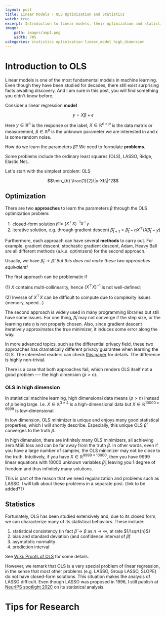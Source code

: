 ```yaml
---
layout: post
title: Linear Models - OLS Optimization and Statistics
watch: true
excerpt: Introduction to linear models, their optimization and statistical analysis, which motivates my researches.
image:
    path: images/amp1.png
    width: 70%
categories: statistics optimization linear_model high_dimension
---
```



# Introduction to OLS
Linear models is one of the most fundamental models in machine learning. Even though they have been studied for decades, there still exist surprising facts awaiting discovery. And I am sure in this post, you will find something you didn't know before.

Consider a linear regression **model**

$$y=X\beta+\epsilon$$

Here $y\in\mathbb{R}^n$ is the response or the label, $X\in\mathbb{R}^{n\times p}$ is the data matrix or measurement, $\beta\in\mathbb{R}^p$ is the unknown parameter we are interested in and $\epsilon$ is some random noise.

How do we learn the parameters $\beta$? We need to formulate **problems**.

Some problems include the ordinary least squares (OLS), LASSO, Ridge, Elastic Net...

Let's start with the simplest problem: OLS

$$\min_{b} \frac{1}{2}\|y-Xb\|^2$$

## Optimization
There are two **approaches** to learn the parameters $\beta$ through the OLS optimization problem:

1. closed-form solution $\hat\beta=(X^\top X)^{-1}X^\top y$
2. iterative solution, e.g. through gradient descent $\hat\beta_{t+1}=\hat\beta_t-\eta X^\top(X\hat\beta_t-y)$

Furthermore, each approach can have several **methods** to carry out. For example, gradient descent, stochastic gradient descent, Adam, Heavy Ball are all different methods (a.k.a. optimizers) for the second approach.

Usually, we have $\hat\beta_t\to\hat\beta$. *But this does not make these two approaches equivalent!*

The first approach can be problematic if

(1) $X$ contains multi-collinearity, hence $(X^\top X)^{-1}$ is not well-defined;

(2) Inverse of $X^\top X$ can be difficult to compute due to complexity issues (memory, speed...)

The second approach is widely used in many programming libraries but still have some issues. For one thing, $\hat\beta_t$ may not converge if the step size, or the learning rate $\eta$ is not properly chosen. Also, since gradient descent iteratively approximates the true minimizer, it induces some error along the way.

In more advanced topics, such as the differential privacy field, these two approaches has dramatically different privacy guarantee when learning the OLS. The interested readers can check [this paper](https://arxiv.org/abs/1803.02596) for details. The difference is highly non-trivial.

There is a case that both approaches fail, which renders OLS itself not a good problem --- the high dimension $(p>n)$.

### OLS in high dimension
In statistical machine learning, high dimensional data means $(p>n)$ instead of $p$ being large. I.e. $X\in\mathbb{R}^{3\times 4}$ is a high-dimensional data but $X\in\mathbb{R}^{10000\times 9999}$ is low-dimensional.

In low dimension, OLS minimizer is unique and enjoys many good statistical properties, which I will shortly describe. Especially, this unique OLS $\hat\beta$ converges to the truth $\beta$. 

In high dimension, there are infinitely many OLS minimizers, all achieving zero MSE loss and can be far away from the truth $\beta$. In other words, even if you have a large number of samples, the OLS minimizer may not be close to the truth. Intuitively, if you have $X\in\mathbb{R}^{9999\times 10000}$, then you have 9999 linear equations with 10000 unknown variables $\hat\beta_j$, leaving you 1 degree of freedom and thus infinitely many solutions.

This is part of the reason that we need regularization and problems such as LASSO. I will talk about these problems in a separate post. (link to be added??)

## Statistics
Fortunately, OLS has been studied extensively and, due to its closed form, we can characterize many of its statistical behaviors. These include:

1. statistical consistency (in fact $\hat\beta\to\beta$ as $n\to\infty$, at rate $1/\sqrt{n}$)
2. bias and standard deviation (and confidence interval of $\hat\beta$)
3. asymptotic normality
4. prediction interval

See [Wiki: Proofs of OLS](https://en.wikipedia.org/wiki/Proofs_involving_ordinary_least_squares) for some details.

However, we remark that OLS is a very special problem of linear regression, in the sense that most other problems (e.g. LASSO, Group LASSO, SLOPE) do not have closed-form solutions. This situation makes the analysis of LASSO difficult. Even though LASSO was proposed in 1996, I still publish at [NeurIPS spotlight 2020](https://papers.nips.cc/paper/2020/hash/e7db14e12fb49c1d78a573e6e5f542c2-Abstract.html) on its statistical analysis.

# Tips for Research
